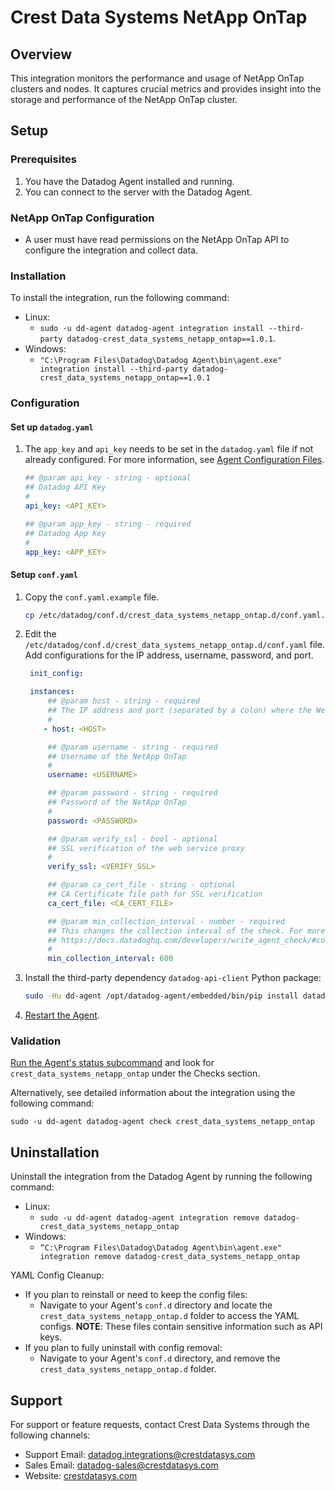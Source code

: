 # Crest Data Systems NetApp OnTap

## Overview

This integration monitors the performance and usage of NetApp OnTap clusters and nodes. It captures crucial metrics and provides insight into the storage and performance of the NetApp OnTap cluster.

## Setup

### Prerequisites

1. You have the Datadog Agent installed and running.
2. You can connect to the server with the Datadog Agent.

### NetApp OnTap Configuration

- A user must have read permissions on the NetApp OnTap API to configure the integration and collect data.

### Installation

To install the integration, run the following command:

- Linux:
  - `sudo -u dd-agent datadog-agent integration install --third-party datadog-crest_data_systems_netapp_ontap==1.0.1`.
- Windows:
  - `"C:\Program Files\Datadog\Datadog Agent\bin\agent.exe" integration install --third-party datadog-crest_data_systems_netapp_ontap==1.0.1`

### Configuration

#### Set up `datadog.yaml`

1. The `app_key` and `api_key` needs to be set in the `datadog.yaml` file if not already configured. For more information, see [Agent Configuration Files][4].

   ```yaml
   ## @param api_key - string - optional
   ## Datadog API Key
   #
   api_key: <API_KEY>

   ## @param app_key - string - required
   ## Datadog App Key
   #
   app_key: <APP_KEY>
   ```

#### Setup `conf.yaml`

1. Copy the `conf.yaml.example` file.

   ```sh
   cp /etc/datadog/conf.d/crest_data_systems_netapp_ontap.d/conf.yaml.example /etc/datadog/conf.d/crest_data_systems_netapp_ontap.d/conf.yaml
   ```

2. Edit the `/etc/datadog/conf.d/crest_data_systems_netapp_ontap.d/conf.yaml` file. Add configurations for the IP address, username, password, and port.

   ```yaml
    init_config:

    instances:
        ## @param host - string - required
        ## The IP address and port (separated by a colon) where the Web Services Proxy is running with protocol (HTTP or HTTPS). For example: https://10.1.0.1:8443.
        #
       - host: <HOST>

        ## @param username - string - required
        ## Username of the NetApp OnTap
        #
        username: <USERNAME>

        ## @param password - string - required
        ## Password of the NetApp OnTap
        #
        password: <PASSWORD>

        ## @param verify_ssl - bool - optional
        ## SSL verification of the web service proxy
        #
        verify_ssl: <VERIFY_SSL>

        ## @param ca_cert_file - string - optional
        ## CA Certificate file path for SSL verification
        ca_cert_file: <CA_CERT_FILE>

        ## @param min_collection_interval - number - required
        ## This changes the collection interval of the check. For more information, see:
        ## https://docs.datadoghq.com/developers/write_agent_check/#collection-interval
        #
        min_collection_interval: 600
   ```

3. Install the third-party dependency `datadog-api-client` Python package:

   ```sh
   sudo -Hu dd-agent /opt/datadog-agent/embedded/bin/pip install datadog-api-client xmltodict
   ```

4. [Restart the Agent][1].

### Validation

[Run the Agent's status subcommand][2] and look for `crest_data_systems_netapp_ontap` under the Checks section.

Alternatively, see detailed information about the integration using the following command:

```
sudo -u dd‐agent datadog-agent check crest_data_systems_netapp_ontap
```

## Uninstallation

Uninstall the integration from the Datadog Agent by running the following command:

- Linux:
  - `sudo -u dd-agent datadog-agent integration remove datadog-crest_data_systems_netapp_ontap`
- Windows:
  - `“C:\Program Files\Datadog\Datadog Agent\bin\agent.exe" integration remove datadog-crest_data_systems_netapp_ontap`

YAML Config Cleanup:

- If you plan to reinstall or need to keep the config files:
  - Navigate to your Agent's `conf.d` directory and locate the `crest_data_systems_netapp_ontap.d` folder to access the YAML configs. **NOTE**: These files contain sensitive information such as API keys.
- If you plan to fully uninstall with config removal:
  - Navigate to your Agent's `conf.d` directory, and remove the `crest_data_systems_netapp_ontap.d` folder.

## Support

For support or feature requests, contact Crest Data Systems through the following channels:

- Support Email: datadog.integrations@crestdatasys.com
- Sales Email: datadog-sales@crestdatasys.com
- Website: [crestdatasys.com][3]

[1]: https://docs.datadoghq.com/agent/guide/agent-commands/?tab=agentv6v7#start-stop-and-restart-the-agent
[2]: https://docs.datadoghq.com/agent/guide/agent-commands/#agent-status-and-information
[3]: https://www.crestdatasys.com/
[4]: https://docs.datadoghq.com/agent/guide/agent-configuration-files/?tab=agentv6v7

